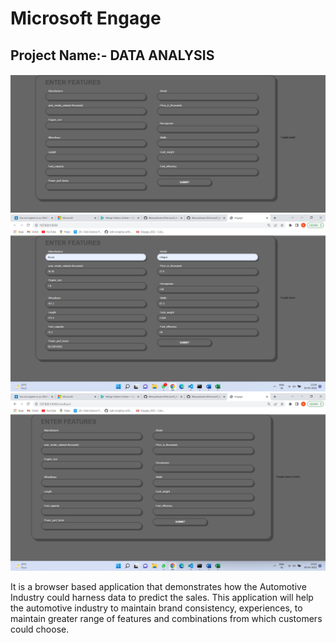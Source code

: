 # Microsoft Engage
## Project Name:- DATA ANALYSIS

<img src="./Screenshot.jpeg">
<img src="./Screenshot (1).png">
<img src="./Screenshot (2).png">

It is a browser based application that demonstrates how the Automotive Industry could harness data to predict the sales. This application will help the automotive industry to maintain brand consistency, experiences, to maintain greater range of features and combinations from which customers could choose.
 

